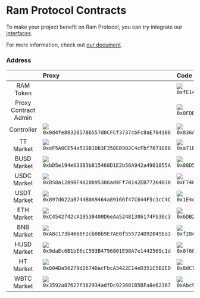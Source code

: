 # Ram Protocol Contracts

To make your project benefit on Ram Protocol, you can try integrate our [interfaces](https://github.com/ram-protocol/contract/tree/interface).

For more information, check out [our document](https://docs.rammer.finance/dev/getting-started).


### Address

|                      | Proxy    | Code   |
| :------------------: | :------- | :----- |
| RAM Token            |          | [![](https://img.shields.io/badge/viewblock.io-Ram-success?logo=cachet)](https://viewblock.io/thundercore/address/0xfE146D5710015d4075355fb7bE8d133346EC63c2?tab=code) <br /> `0xfE146D5710015d4075355fb7bE8d133346EC63c2` |
| Proxy Contract Admin |          | [![](https://img.shields.io/badge/viewblock.io-TTProxyAdmin-success?logo=cachet)](https://viewblock.io/thundercore/address/0x0FDBCfF4831B928896898dBD7a7Ae9Ff8c92BE79?tab=code) <br /> `0x0FDBCfF4831B928896898dBD7a7Ae9Ff8c92BE79` |
| Controller           | [![](https://img.shields.io/badge/viewblock.io-ControllerProxy-success?logo=cachet)](https://viewblock.io/thundercore/address/0x0d4fe8832857Bb557d8CFCf3737cbFc8aE784106?tab=code) <br /> `0x0d4fe8832857Bb557d8CFCf3737cbFc8aE784106` | [![](https://img.shields.io/badge/viewblock.io-Controller-success?logo=cachet)](https://viewblock.io/thundercore/address/0x836A06940FA949369c7DE96b7c58e840800047d1?tab=code) <br /> `0x836A06940FA949369c7DE96b7c58e840800047d1` |
| TT Market            | [![](https://img.shields.io/badge/viewblock.io-TTProxy-success?logo=cachet)](https://viewblock.io/thundercore/address/0xeF5A0CE54a519B1Db3F350EB902C4cFbf7671D88?tab=code) <br /> `0xeF5A0CE54a519B1Db3F350EB902C4cFbf7671D88` | [![](https://img.shields.io/badge/viewblock.io-TTImplementation-success?logo=cachet)](https://viewblock.io/thundercore/address/0xa71E7e14ba67E07B7Bc33Bf7C075c6D54a919C80?tab=code) <br /> `0xa71E7e14ba67E07B7Bc33Bf7C075c6D54a919C80` |
| BUSD Market          | [![](https://img.shields.io/badge/viewblock.io-BUSDProxy-success?logo=cachet)](https://viewblock.io/thundercore/address/0xbD5e194e63383b815460D1E2b56A942a4901855A?tab=code) <br /> `0xbD5e194e63383b815460D1E2b56A942a4901855A` | [![](https://img.shields.io/badge/viewblock.io-BUSDImplementation-success?logo=cachet)](https://viewblock.io/thundercore/address/0x88D589c161E44928DD2469a2Ec2fb35f20893072?tab=code) <br /> `0x88D589c161E44928DD2469a2Ec2fb35f20893072` |
| USDC Market          | [![](https://img.shields.io/badge/viewblock.io-USDCProxy-success?logo=cachet)](https://viewblock.io/thundercore/address/0xD58a1209BF4028b95386ad4Ff70142EB77264030?tab=code) <br /> `0xD58a1209BF4028b95386ad4Ff70142EB77264030` | [![](https://img.shields.io/badge/viewblock.io-USDCImplementation-success?logo=cachet)](https://viewblock.io/thundercore/address/0xF748f836698e96fcfc261762312735Ff537799f2?tab=code) <br /> `0xF748f836698e96fcfc261762312735Ff537799f2` |
| USDT Market          | [![](https://img.shields.io/badge/viewblock.io-USDTProxy-success?logo=cachet)](https://viewblock.io/thundercore/address/0x897d622aB744B0A9464a89166f47C644F5c1cC4C?tab=code) <br /> `0x897d622aB744B0A9464a89166f47C644F5c1cC4C` | [![](https://img.shields.io/badge/viewblock.io-USDTImplementation-success?logo=cachet)](https://viewblock.io/thundercore/address/0x1E4c61Bfd3a071075C5feC649F7070A0f4a53c1F?tab=code) <br /> `0x1E4c61Bfd3a071075C5feC649F7070A0f4a53c1F` |
| ETH Market           | [![](https://img.shields.io/badge/viewblock.io-ETHProxy-success?logo=cachet)](https://viewblock.io/thundercore/address/0xC4542742cA19538400D6eAa52481306174Fb36c3?tab=code) <br /> `0xC4542742cA19538400D6eAa52481306174Fb36c3` | [![](https://img.shields.io/badge/viewblock.io-ETHImplementation-success?logo=cachet)](https://viewblock.io/thundercore/address/0x6DB2F084928Ec57ebc8077dCaa6CaA33e86D3AaC?tab=code) <br /> `0x6DB2F084928Ec57ebc8077dCaa6CaA33e86D3AaC` |
| BNB Market           | [![](https://img.shields.io/badge/viewblock.io-BNBProxy-success?logo=cachet)](https://viewblock.io/thundercore/address/0xA8c173b4666F2cb08b9E7AE0f555724D92049Ea3?tab=code) <br /> `0xA8c173b4666F2cb08b9E7AE0f555724D92049Ea3` | [![](https://img.shields.io/badge/viewblock.io-BNBImplementation-success?logo=cachet)](https://viewblock.io/thundercore/address/0xf284ECDD0FAA0343a8aBb3af66976bFCd953bA1b?tab=code) <br /> `0xf284ECDD0FAA0343a8aBb3af66976bFCd953bA1b` |
| HUSD Market          | [![](https://img.shields.io/badge/viewblock.io-HUSDProxy-success?logo=cachet)](https://viewblock.io/thundercore/address/0x9daEc6B1bE6cC593B4796801E98A7e1442569c1d?tab=code) <br /> `0x9daEc6B1bE6cC593B4796801E98A7e1442569c1d` | [![](https://img.shields.io/badge/viewblock.io-HUSDImplementation-success?logo=cachet)](https://viewblock.io/thundercore/address/0x0f68F0Cb7C32652ae884eF1dEFC651005b2C422E?tab=code) <br /> `0x0f68F0Cb7C32652ae884eF1dEFC651005b2C422E` |
| HT Market          | [![](https://img.shields.io/badge/viewblock.io-HTProxy-success?logo=cachet)](https://viewblock.io/thundercore/address/0x604Da56279d2674DacFbcA3422E14eD351C5B2ED?tab=code) <br /> `0x604Da56279d2674DacFbcA3422E14eD351C5B2ED` | [![](https://img.shields.io/badge/viewblock.io-HTImplementation-success?logo=cachet)](https://viewblock.io/thundercore/address/0x8dC742964cAf332124c37ac9f3ab392Fd868f6F1?tab=code) <br /> `0x8dC742964cAf332124c37ac9f3ab392Fd868f6F1` |
| WBTC Market          | [![](https://img.shields.io/badge/viewblock.io-WBTCProxy-success?logo=cachet)](https://viewblock.io/thundercore/address/0x3592a87627f362934adfDc923601B5BFa8e62367?tab=code) <br /> `0x3592a87627f362934adfDc923601B5BFa8e62367` | [![](https://img.shields.io/badge/viewblock.io-WBTCImplementation-success?logo=cachet)](https://viewblock.io/thundercore/address/0xAbc92Ba2A618d4f5F64fd0745Fd5b188d56caC80?tab=code) <br /> `0xAbc92Ba2A618d4f5F64fd0745Fd5b188d56caC80` |


